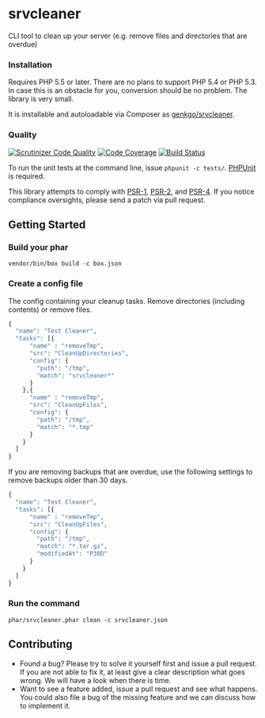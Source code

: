 # srvcleaner

CLI tool to clean up your server (e.g. remove files and directories that are overdue)

### Installation

Requires PHP 5.5 or later. There are no plans to support PHP 5.4 or PHP 5.3. In case this is an obstacle for you,
conversion should be no problem. The library is very small.

It is installable and autoloadable via Composer as [genkgo/srvcleaner](https://packagist.org/packages/genkgo/srvcleaner).

### Quality

[![Scrutinizer Code Quality](https://scrutinizer-ci.com/g/genkgo/srvcleaner/badges/quality-score.png?b=master)](https://scrutinizer-ci.com/g/genkgo/srvcleaner/)
[![Code Coverage](https://scrutinizer-ci.com/g/genkgo/srvcleaner/badges/coverage.png?b=master)](https://scrutinizer-ci.com/g/genkgo/srvcleaner/)
[![Build Status](https://travis-ci.org/genkgo/srvcleaner.png?branch=master)](https://travis-ci.org/genkgo/srvcleaner)

To run the unit tests at the command line, issue `phpunit -c tests/`. [PHPUnit](http://phpunit.de/manual/) is required.

This library attempts to comply with [PSR-1][], [PSR-2][], and [PSR-4][]. If
you notice compliance oversights, please send a patch via pull request.

[PSR-1]: https://github.com/php-fig/fig-standards/blob/master/accepted/PSR-1-basic-coding-standard.md
[PSR-2]: https://github.com/php-fig/fig-standards/blob/master/accepted/PSR-2-coding-style-guide.md
[PSR-4]: https://github.com/php-fig/fig-standards/blob/master/accepted/PSR-4-autoloader.md

## Getting Started

### Build your phar

```
vendor/bin/box build -c box.json
```

### Create a config file

The config containing your cleanup tasks. Remove directories (including contents) or remove files.

```php
{
  "name": "Test Cleaner",
  "tasks": [{
      "name" : "removeTmp",
      "src": "CleanUpDirectories",
      "config": {
        "path": "/tmp",
        "match": "srvcleaner*"
      }
    },{
      "name" : "removeTmp",
      "src": "CleanUpFiles",
      "config": {
        "path": "/tmp",
        "match": "*.tmp"
      }
    }
  ]
}
```

If you are removing backups that are overdue, use the following settings to remove backups older than 30 days.

```php
{
  "name": "Test Cleaner",
  "tasks": [{
      "name" : "removeTmp",
      "src": "CleanUpFiles",
      "config": {
        "path": "/tmp",
        "match": "*.tar.gz",
        "modifiedAt": "P30D"
      }
    }
  ]
}
```


### Run the command

```
phar/srvcleaner.phar clean -c srvcleaner.json
```

## Contributing

- Found a bug? Please try to solve it yourself first and issue a pull request. If you are not able to fix it, at least
  give a clear description what goes wrong. We will have a look when there is time.
- Want to see a feature added, issue a pull request and see what happens. You could also file a bug of the missing
  feature and we can discuss how to implement it.
